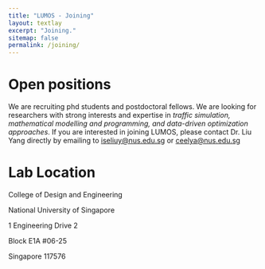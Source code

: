 ```yaml
---
title: "LUMOS - Joining"
layout: textlay
excerpt: "Joining."
sitemap: false
permalink: /joining/
---
```


# Open positions

We are recruiting phd students and postdoctoral fellows. We are looking for researchers with strong interests and expertise in *traffic simulation, mathematical modelling and programming, and data-driven optimization approaches*. If you are interested in joining LUMOS, please contact Dr. Liu Yang directly by emailing to iseliuy@nus.edu.sg or ceelya@nus.edu.sg

# Lab Location

College of Design and Engineering

National University of Singapore

1 Engineering Drive 2

Block E1A #06-25

Singapore 117576

<br>
<br>